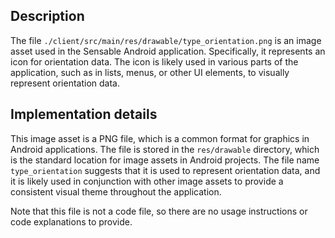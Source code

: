 ## Description

The file `./client/src/main/res/drawable/type_orientation.png` is an image asset used in the Sensable Android application. Specifically, it represents an icon for orientation data. The icon is likely used in various parts of the application, such as in lists, menus, or other UI elements, to visually represent orientation data.


## Implementation details

This image asset is a PNG file, which is a common format for graphics in Android applications. The file is stored in the `res/drawable` directory, which is the standard location for image assets in Android projects. The file name `type_orientation` suggests that it is used to represent orientation data, and it is likely used in conjunction with other image assets to provide a consistent visual theme throughout the application.

Note that this file is not a code file, so there are no usage instructions or code explanations to provide.

